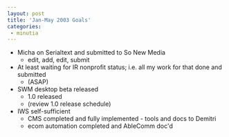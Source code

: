 ```yaml
---
layout: post
title: 'Jan-May 2003 Goals'
categories:
 - minutia
---
```




* Micha on Serialtext and submitted to So New Media
  * edit, add, edit, submit
* At least waiting for IR nonprofit status; i.e. all my work for that done and submitted
  * (ASAP)
* SWM desktop beta released
  * 1.0 released
  * (review 1.0 release schedule)
* IWS self-sufficient
  * CMS completed and fully implemented - tools and docs to Demitri
  * ecom automation completed and AbleComm doc'd
